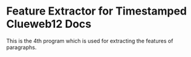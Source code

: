 # Feature Extractor for Timestamped Clueweb12 Docs

This is the 4th program which is used for extracting the features of paragraphs.
